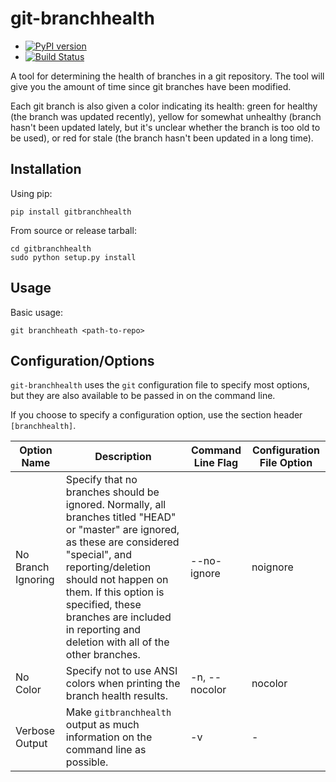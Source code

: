 git-branchhealth
===============

* [![PyPI version](https://badge.fury.io/py/gitbranchhealth.svg)](http://badge.fury.io/py/gitbranchhealth)
* [![Build Status](https://travis-ci.org/jwir3/gitbranchhealth.svg)](https://travis-ci.org/jwir3/gitbranchhealth)

A tool for determining the health of branches in a git repository. The tool will give you the amount of time since git branches have been modified.

Each git branch is also given a color indicating its health: green for healthy (the branch was updated recently), yellow for somewhat unhealthy (branch hasn't been updated lately, but it's unclear whether the branch is too old to be used), or red for stale (the branch hasn't been updated in a long time).

Installation
---------------
Using pip:
```
pip install gitbranchhealth
```

From source or release tarball:
```
cd gitbranchhealth
sudo python setup.py install
```

Usage
---------------
Basic usage:

```
git branchheath <path-to-repo>
```

Configuration/Options
---------------
`git-branchhealth` uses the `git` configuration file to specify most options,
but they are also available to be passed in on the command line.

If you choose to specify a configuration option, use the section header `[branchhealth]`.

| Option Name |    Description    | Command Line Flag | Configuration File Option |
| ----------- | ----------------- | ----------------- | ------------------------- |
| No Branch Ignoring    | Specify that no branches should be ignored. Normally, all branches titled "HEAD" or "master" are ignored, as these are considered "special", and reporting/deletion should not happen on them. If this option is specified, these branches are included in reporting and deletion with all of the other branches. | --no-ignore | noignore |
| No Color     | Specify not to use ANSI colors when printing the branch health results. | -n, --nocolor | nocolor |
| Verbose Output | Make `gitbranchhealth` output as much information on the command line as possible. | -v | - |
